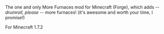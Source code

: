 The one and only More Furnaces mod for Minecraft (Forge), which adds -- *drumroll, please* -- more furnaces! (it's awesome and worth your time, I promise!)

For Minecraft 1.7.2
